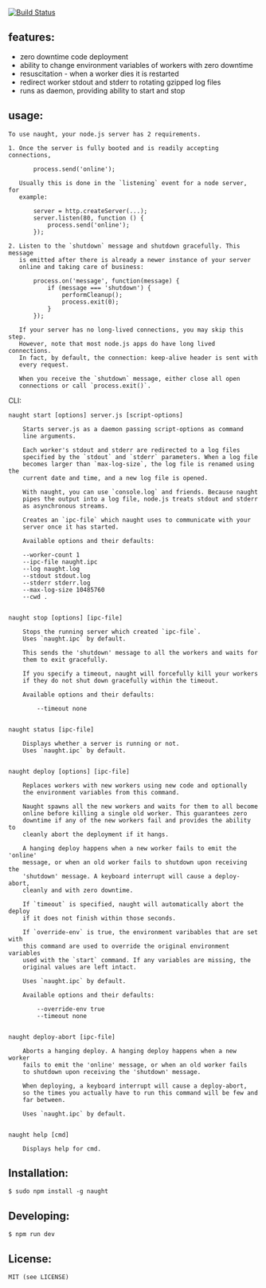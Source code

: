 [![Build Status](https://secure.travis-ci.org/indabamusic/naught.png)](http://travis-ci.org/indabamusic/naught)

features:
---------

 * zero downtime code deployment
 * ability to change environment variables of workers with zero downtime
 * resuscitation - when a worker dies it is restarted
 * redirect worker stdout and stderr to rotating gzipped log files
 * runs as daemon, providing ability to start and stop

usage:
------

    To use naught, your node.js server has 2 requirements.
    
    1. Once the server is fully booted and is readily accepting connections,

           process.send('online');

       Usually this is done in the `listening` event for a node server, for
       example:

           server = http.createServer(...);
           server.listen(80, function () {
               process.send('online');
           });

    2. Listen to the `shutdown` message and shutdown gracefully. This message
       is emitted after there is already a newer instance of your server
       online and taking care of business:

           process.on('message', function(message) {
               if (message === 'shutdown') {
                   performCleanup();
                   process.exit(0);
               }
           });

       If your server has no long-lived connections, you may skip this step.
       However, note that most node.js apps do have long lived connections.
       In fact, by default, the connection: keep-alive header is sent with
       every request.

       When you receive the `shutdown` message, either close all open
       connections or call `process.exit()`.


CLI:

    naught start [options] server.js [script-options]

        Starts server.js as a daemon passing script-options as command
        line arguments.

        Each worker's stdout and stderr are redirected to a log files
        specified by the `stdout` and `stderr` parameters. When a log file
        becomes larger than `max-log-size`, the log file is renamed using the
        current date and time, and a new log file is opened.

        With naught, you can use `console.log` and friends. Because naught
        pipes the output into a log file, node.js treats stdout and stderr
        as asynchronous streams.

        Creates an `ipc-file` which naught uses to communicate with your
        server once it has started.

        Available options and their defaults:

        --worker-count 1
        --ipc-file naught.ipc
        --log naught.log
        --stdout stdout.log
        --stderr stderr.log
        --max-log-size 10485760
        --cwd .


    naught stop [options] [ipc-file]

        Stops the running server which created `ipc-file`.
        Uses `naught.ipc` by default.

        This sends the 'shutdown' message to all the workers and waits for
        them to exit gracefully.

        If you specify a timeout, naught will forcefully kill your workers
        if they do not shut down gracefully within the timeout.

        Available options and their defaults:

            --timeout none


    naught status [ipc-file]

        Displays whether a server is running or not.
        Uses `naught.ipc` by default.


    naught deploy [options] [ipc-file]

        Replaces workers with new workers using new code and optionally
        the environment variables from this command.

        Naught spawns all the new workers and waits for them to all become
        online before killing a single old worker. This guarantees zero
        downtime if any of the new workers fail and provides the ability to
        cleanly abort the deployment if it hangs.

        A hanging deploy happens when a new worker fails to emit the 'online'
        message, or when an old worker fails to shutdown upon receiving the
        'shutdown' message. A keyboard interrupt will cause a deploy-abort,
        cleanly and with zero downtime.

        If `timeout` is specified, naught will automatically abort the deploy
        if it does not finish within those seconds.

        If `override-env` is true, the environment varibables that are set with
        this command are used to override the original environment variables
        used with the `start` command. If any variables are missing, the
        original values are left intact.

        Uses `naught.ipc` by default.

        Available options and their defaults:

            --override-env true
            --timeout none


    naught deploy-abort [ipc-file]

        Aborts a hanging deploy. A hanging deploy happens when a new worker
        fails to emit the 'online' message, or when an old worker fails
        to shutdown upon receiving the 'shutdown' message.

        When deploying, a keyboard interrupt will cause a deploy-abort,
        so the times you actually have to run this command will be few and
        far between.

        Uses `naught.ipc` by default.


    naught help [cmd]

        Displays help for cmd.

Installation:
-------------

    $ sudo npm install -g naught

Developing:
-----------

    $ npm run dev

License:
--------

    MIT (see LICENSE)

